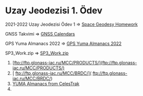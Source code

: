 # Uzay Jeodezisi 1. Ödev

2021-2022 Uzay Jeodezisi Ödev 1 => [Space Geodesy Homework](https://drive.google.com/file/d/17rGmm6efs70VvQjzjc2MY-oz84LC5A3m/view)

GNSS Takvimi => [GNSS Calendars](https://orhankurt.jimdofree.com/software-products/gnss-calendars/)

GPS Yuma Almanacs 2022 => [GPS Yuma Almanacs 2022](https://www.celestrak.com/GPS/almanac/Yuma/2022/)

SP3_Work.zip => [SP3_Work.zip](https://drive.google.com/file/d/1eNygUN-YTQiqysdUDcUrsFwKhRwYtB4R/view)


1) [ftp://ftp.glonass-iac.ru/MCC/PRODUCTS/](ftp://ftp.glonass-iac.ru/MCC/PRODUCTS/)
2) [ ftp://ftp.glonass-iac.ru/MCC/BRDC/]( ftp://ftp.glonass-iac.ru/MCC/BRDC/)
3) [YUMA Almanacs from CelesTrak](https://www.celestrak.com/GPS/almanac/Yuma/2022/)
4) 
